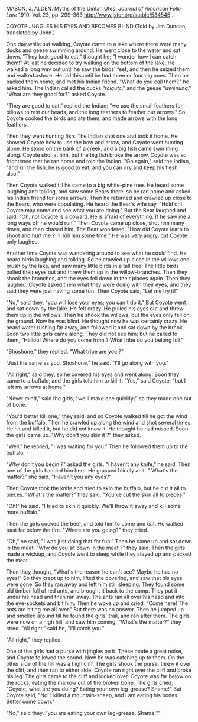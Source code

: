 MASON, J. ALDEN. Myths of the Uintah Utes. *Journal of American Folk-Lore* 1910, Vol. 23, pp. 299-363 
 http://www.jstor.org/stable/534545 .

COYOTE JUGGLES HIS EYES AND BECOMES BLIND
(Told by Jim Duncan; translated by John.)

One day while out walking, Coyote came to a lake where there were many ducks and geese swimming around. He went close to the water and sat down. "They look good to eat," thought he; "I wonder how I can catch them!" At last he decided to try walking on the bottom of the lake. He walked a long way out until he saw the birds' feet, and then he seized them and walked ashore. He did this until he had three or four big ones. Then he packed them home, and met his Indian friend. "What do you call them?" he asked him. The Indian called the ducks "*tciqutc*," and the geese "*uwénunq*." "What are they good for?" asked Coyote. 

"They are good to eat," replied the Indian; "we use the small feathers for pillows to rest our heads, and the long feathers to feather our arrows." So Coyote cooked the birds and ate them, and made arrows with the long feathers.

Then they went hunting fish. The Indian shot one and took it home. He showed Coyote how to use the bow and arrow, and Coyote went hunting alone. He stood on the bank of a creek, and a big fish came swimming along. Coyote shot at him, but the big fish broke the arrow. Coyote was so frightened that he ran home and told the Indian. "Go again," said the Indian, "and kill the fish; he is good to eat, and you can dry and keep his flesh also."

Then Coyote walked till he came to a big white-pine tree. He heard some laughing and talking, and saw some Bears there, so he ran home and asked his Indian friend for some arrows. Then he returned and crawled up close to the Bears, who were copulating. He heard the Bear's wife say, "Hold on! Coyote may come and see what you are doing." But the Bear laughed and said, "Oh, no! Coyote is a coward. He is afraid of everything. If he saw me a long ways off he would run." Then Coyote came up close, shot him many times, and then chased him. The Bear wondered, "How did Coyote learn to shoot and hurt me ? I'll kill him some time." He was very angry, but Coyote only laughed.

Another time Coyote was wandering around to see what he could find. He heard birds laughing and talking. So he crawled up close in the willows and brush by the lake, and saw many little birds in a tall tree. The little birds pulled their eyes out and threw them up in the willow-branches. Then they shook the branches, and the eyes fell down in their places again. Then they laughed. Coyote asked them what they were doing with their eyes, and they said they were just having some fun. Then Coyote said, "Let me try it!" 

"No," said they, "you will lose your eyes; you can't do it." But Coyote went and sat down by the lake. He felt crazy. He pulled his eyes out and threw them up in the willows. Then he shook the willows, but the eyes only fell on the ground. Now he was blind. He thought now he was certainly crazy. He heard water rushing far away, and followed it and sat down by the brook.  
Soon two little girls came along. They did not see him; but he called to them, "Halloo! Where do you come from ? What tribe do you belong to?" 

"Shoshone," they replied. "What tribe are you ?" 

"Just the same as you, Shoshone," he said. "I'll go along with you."

"All right," said they, so he covered his eyes and went along. Soon they came to a buffalo, and the girls told him to kill it. 
"Yes," said Coyote, "but I left my arrows at home."

"Never mind," said the girls, "we'll make one quickly;" so they made one out of bone. 

"You'd better kill one," they said, and so Coyote walked till he got the wind from the buffalo. Then he crawled up along the wind and shot several times. He hit and killed it, but he did not know it. He thought he had missed. Soon the girls came up. "Why don't you skin it ?" they asked. 

"Well," he replied, "I was waiting for you." Then he followed them up to the buffalo.

"Why don't you begin ?" asked the girls. "I haven't any knife," he said. Then one of the girls handed him hers. He grasped blindly at it. " What's the matter?” she said. "Haven't you any eyes?" 

Then Coyote took the knife and tried to skin the buffalo, but he cut it all to pieces. "What's the matter?" they said. "You've cut the skin all to pieces."

"Oh!" he said. "I tried to skin it quickly. We'll throw it away and kill some more buffalo."

Then the girls cooked the beef, and told him to come and eat. He walked past far below the fire. "Where are you going?" they cried.

"Oh," he said, "I was just doing that for fun." Then he came up and sat down in the meat. "Why do you sit down in the meat ?" they said. Then the girls made a wickiup, and Coyote went to sleep while they stayed up and packed the meat.

Then they thought, "What's the reason he can't see? Maybe he has no eyes!" So they crept up to him, lifted the covering, and saw that his eyes were gone. So they ran away and left him still sleeping. They found some old timber full of red ants, and brought it back to the camp. They put it under his head and then ran away. The ants ran all over his head and into the eye-sockets and bit him. Then he woke up and cried, "Come here! The ants are biting me all over." But there was no answer. Then he jumped up and smelled around till he found the girls' trail, and ran after them. The girls were now on a high hill, and saw him coming. "What's the matter?" they cried. "All right," said he, "I'll catch you."

"All right," they replied. 

One of the girls had a purse with jingles on it. These made a great noise, and Coyote followed the sound. Now he was catching up to them. On the other side of the hill was a high cliff. The girls shook the purse, threw it over the cliff, and then ran to either side. Coyote ran right over the cliff and broke his leg. The girls came to the cliff and looked over. Coyote was far below on the rocks, eating the marrow out of the broken bone. The girls cried, "Coyote, what are you doing? Eating your own leg-grease? Shame!" But Coyote said, "No! I killed a mountain-sheep, and I am eating his bones. Better come down." 

"No," said they, "you are eating your own leg-grease. Shame!"'

